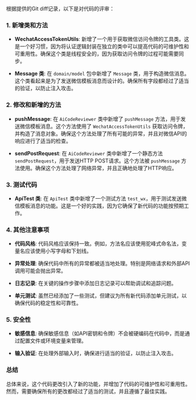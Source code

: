 根据提供的Git diff记录，以下是对代码的评审：

### 1. 新增类和方法

- **WechatAccessTokenUtils**: 新增了一个用于获取微信访问令牌的工具类。这是一个好习惯，因为将认证逻辑封装在独立的类中可以提高代码的可维护性和可重用性。确保这个类是线程安全的，因为获取访问令牌的过程可能需要同步。

- **Message 类**: 在 `domain/model` 包中新增了 `Message` 类，用于构造微信消息。这个类看起来是为了发送微信模板消息而设计的。确保所有字段都经过了适当的验证，以防止注入攻击。

### 2. 修改和新增的方法

- **pushMessage**: 在 `AiCodeReviewer` 类中新增了 `pushMessage` 方法，用于发送微信模板消息。这个方法使用了 `WechatAccessTokenUtils` 获取访问令牌，并构造了消息对象。确保这个方法处理了所有可能的异常，并且对微信API的响应进行了适当的检查。

- **sendPostRequest**: 在 `AiCodeReviewer` 类中新增了一个静态方法 `sendPostRequest`，用于发送HTTP POST请求。这个方法被 `pushMessage` 方法使用。确保这个方法处理了网络异常，并且正确地处理了HTTP响应。

### 3. 测试代码

- **ApiTest 类**: 在 `ApiTest` 类中新增了一个测试方法 `test_wx`，用于测试发送微信模板消息的功能。这是一个好的实践，因为它确保了新代码的功能按预期工作。

### 4. 其他注意事项

- **代码风格**: 代码风格应该保持一致。例如，方法名应该使用驼峰式命名法，变量名应该使用小写字母和下划线。

- **异常处理**: 确保代码中所有的异常都被适当地处理。特别是网络请求和外部API调用可能会抛出异常。

- **日志记录**: 在关键的操作步骤中添加日志记录可以帮助调试和追踪问题。

- **单元测试**: 虽然已经添加了一些测试，但建议为所有新代码添加单元测试，以确保代码的稳定性和可靠性。

### 5. 安全性

- **敏感信息**: 确保敏感信息（如API密钥和令牌）不会被硬编码在代码中，而是通过配置文件或环境变量来管理。

- **输入验证**: 在处理外部输入时，确保进行适当的验证，以防止注入攻击。

### 总结

总体来说，这个代码更改引入了新的功能，并增加了代码的可维护性和可重用性。然而，需要确保所有的更改都经过了适当的测试，并且遵循了最佳实践。